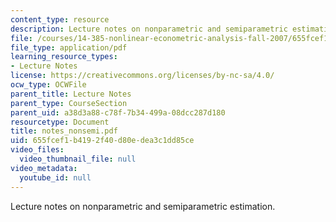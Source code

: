 ```yaml
---
content_type: resource
description: Lecture notes on nonparametric and semiparametric estimation.
file: /courses/14-385-nonlinear-econometric-analysis-fall-2007/655fcef1b4192f40d80edea3c1dd85ce_notes_nonsemi.pdf
file_type: application/pdf
learning_resource_types:
- Lecture Notes
license: https://creativecommons.org/licenses/by-nc-sa/4.0/
ocw_type: OCWFile
parent_title: Lecture Notes
parent_type: CourseSection
parent_uid: a38d3a88-c78f-7b34-499a-08dcc287d180
resourcetype: Document
title: notes_nonsemi.pdf
uid: 655fcef1-b419-2f40-d80e-dea3c1dd85ce
video_files:
  video_thumbnail_file: null
video_metadata:
  youtube_id: null
---
```

Lecture notes on nonparametric and semiparametric estimation.
